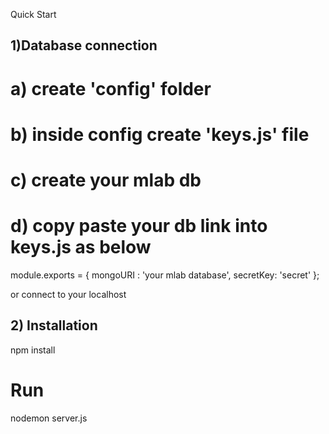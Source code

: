 Quick Start

## 1)Database connection

# a) create 'config' folder

# b) inside config create 'keys.js' file

# c) create your mlab db

# d) copy paste your db link into keys.js as below

module.exports = {
mongoURI : 'your mlab database',
secretKey: 'secret'
};

or connect to your localhost

## 2) Installation

npm install

# Run
nodemon server.js
